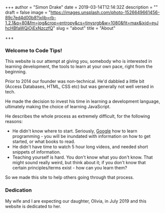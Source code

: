 +++
author = "Simon Drake"
date = 2019-03-14T12:14:32Z
description = ""
draft = false
image = "https://images.unsplash.com/photo-1526649661456-89c7ed4d00b8?ixlib=rb-1.2.1&q=80&fm=jpg&crop=entropy&cs=tinysrgb&w=1080&fit=max&ixid=eyJhcHBfaWQiOjExNzczfQ"
slug = "about"
title = "About"

+++


### Welcome to Code Tips!



This website is our attempt at giving you, somebody who is interested in learning development, the tools to learn at your own pace, right from the beginning.

Prior to 2014 our founder was non-technical. He'd dabbled a little bit (Access Databases, HTML, CSS etc) but was generally not well versed in tech.

He made the decision to invest his time in learning a development language, ultimately making the choice of learning JavaScript.

He describes the whole process as extremely difficult, for the following reasons:

* He didn't know where to start. Seriously, [Google](http://bfy.tw/2zaR) how to learn programming - you will be inundated with information on how to get started, or what books to read.
* He didn't have time to watch 5 hour long videos, and needed short snippets of information.
* Teaching yourself is hard. You don't know what you don't know. That might sound really weird, but think about it; if you don't know that certain principles/terms exist - how can you learn them?

So we made this site to help others going through that process.





### Dedication

My wife and I are expecting our daughter, Olivia, in July 2019 and this website is dedicated to her.

